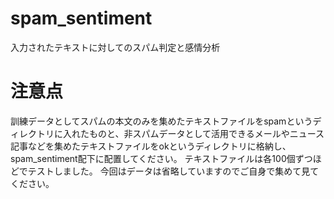 # spam_sentiment
入力されたテキストに対してのスパム判定と感情分析

# 注意点
訓練データとしてスパムの本文のみを集めたテキストファイルをspamというディレクトリに入れたものと、非スパムデータとして活用できるメールやニュース記事などを集めたテキストファイルをokというディレクトリに格納し、spam_sentiment配下に配置してください。
テキストファイルは各100個ずつほどでテストしました。
今回はデータは省略していますのでご自身で集めて見てください。
